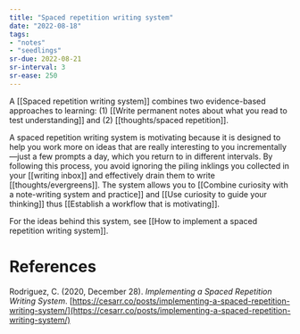 ```yaml
---
title: "Spaced repetition writing system"
date: "2022-08-18"
tags:
- "notes"
- "seedlings"
sr-due: 2022-08-21
sr-interval: 3
sr-ease: 250
---
```


A [[Spaced repetition writing system]] combines two evidence-based approaches to learning: (1) [[Write permanent notes about what you read to test understanding]] and (2) [[thoughts/spaced repetition]].

A spaced repetition writing system is motivating because it is designed to help you work more on ideas that are really interesting to you incrementally—just a few prompts a day, which you return to in different intervals. By following this process, you avoid ignoring the piling inklings you collected in your [[writing inbox]] and effectively drain them to write [[thoughts/evergreens]]. The system allows you to [[Combine curiosity with a note-writing system and practice]] and [[Use curiosity to guide your thinking]] thus [[Establish a workflow that is motivating]].

For the ideas behind this system, see [[How to implement a spaced repetition writing system]].

# References

Rodriguez, C. (2020, December 28). *Implementing a Spaced Repetition Writing System*. [https://cesarr.co/posts/implementing-a-spaced-repetition-writing-system/](https://cesarr.co/posts/implementing-a-spaced-repetition-writing-system/)

